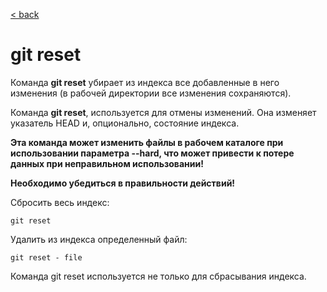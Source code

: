 [< back](/readme.md)

# git reset
Команда **git reset** убирает из индекса все добавленные в него изменения (в рабочей директории все изменения сохраняются).

Команда **git reset**, используется для отмены изменений. Она изменяет указатель HEAD и, опционально, состояние индекса.

**Эта команда может изменить файлы в рабочем каталоге при использовании параметра --hard, что может привести к потере данных при неправильном использовании!**

**Необходимо убедиться в правильности действий!**

Сбросить весь индекс:

``git reset``

Удалить из индекса определенный файл:

``git reset - file``

Команда git reset используется не только для сбрасывания индекса.
